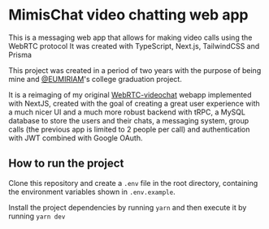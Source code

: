 # MimisChat video chatting web app

This is a messaging web app that allows for making video calls using the WebRTC protocol
It was created with TypeScript, Next.js, TailwindCSS and Prisma

This project was created in a period of two years with the purpose of being mine and
[@EUMIRIAM](https://github.com/EUMIRIAM)'s college graduation project.

It is a reimaging of my original [WebRTC-videochat](https://github.com/gustavo-shigueo/WebRTC-videochat)
webapp implemented with NextJS, created with the goal of creating a great user experience
with a much nicer UI and a much more robust backend with tRPC, a MySQL database to store
the users and their chats, a messaging system, group calls (the previous app is limited to
2 people per call) and authentication with JWT combined with Google OAuth.

## How to run the project

Clone this repository and create a `.env` file in the root directory, containing the
environment variables shown in `.env.example`.

Install the project dependencies by running `yarn` and then execute it by running `yarn dev`
